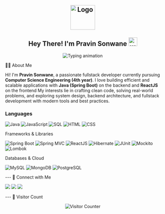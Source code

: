 <h2 align="center">
  <img align="center" height="80px" src="https://user-images.githubusercontent.com/51513908/150689872-eaa21d9a-7c65-4662-938c-26091c09cd70.svg" alt="Logo" /> 
  <br><br>
  Hey There! I'm Pravin Sonwane <img src="https://media.giphy.com/media/hvRJCLFzcasrR4ia7z/giphy.gif" width="28" alt="wave"/>
</h2>

<p align="center">
  <img src="https://readme-typing-svg.herokuapp.com?color=%2336BCF7&size=48&center=true&width=600&height=100&lines=Java+Developer;Spring+Boot+Enthusiast;Fullstack+Engineer;React+Developer;Problem+Solver;Clean+Code+Advocate" alt="Typing animation" />
</p>
👨‍💻 About Me

Hi! I'm **Pravin Sonwane**, a passionate fullstack developer currently pursuing **Computer Science Engineering (4th year)**. I love building efficient and scalable applications with **Java (Spring Boot)** on the backend and **ReactJS** on the frontend
My interests lie in crafting clean code, solving real-world problems, and exploring system design, backend architecture, and fullstack development with modern tools and best practices.

### Languages

<p>
  <img alt="Java" src="https://img.shields.io/badge/Java-007396.svg?logo=java&logoColor=white" />
  <img alt="JavaScript" src="https://img.shields.io/badge/JavaScript-F7DF1E.svg?logo=javascript&logoColor=black" />
  <img alt="SQL" src="https://custom-icon-badges.herokuapp.com/badge/SQL-025E8C.svg?logo=database&logoColor=white" />
  <img alt="HTML" src="https://img.shields.io/badge/HTML-E34F26.svg?logo=html5&logoColor=white" />
  <img alt="CSS" src="https://img.shields.io/badge/CSS-1572B6.svg?logo=css3&logoColor=white" />
</p>
Frameworks & Libraries
<p>
  <img alt="Spring Boot" src="https://img.shields.io/badge/Spring%20Boot-6DB33F.svg?logo=spring-boot&logoColor=white" />
  <img alt="Spring MVC" src="https://img.shields.io/badge/Spring%20MVC-6DB33F.svg?logo=spring&logoColor=white" />
  <img alt="ReactJS" src="https://img.shields.io/badge/React-61DAFB.svg?logo=react&logoColor=black" />
  <img alt="Hibernate" src="https://img.shields.io/badge/Hibernate-59666C.svg?logo=hibernate&logoColor=white" />
  <img alt="JUnit" src="https://img.shields.io/badge/JUnit-25A162.svg?logo=junit5&logoColor=white" />
  <img alt="Mockito" src="https://img.shields.io/badge/Mockito-4CAF50.svg?logo=java&logoColor=white" />
  <img alt="Lombok" src="https://img.shields.io/badge/Lombok-ED1C24.svg?logo=lombok&logoColor=white" />
</p>
Databases & Cloud
<p>
  <img alt="MySQL" src="https://img.shields.io/badge/MySQL-00f.svg?logo=mysql&logoColor=white" />
  <img alt="MongoDB" src="https://img.shields.io/badge/MongoDB-47A248.svg?logo=mongodb&logoColor=white" />
  <img alt="PostgreSQL" src="https://img.shields.io/badge/PostgreSQL-336791.svg?logo=postgresql&logoColor=white" />
</p>
---
🔗 Connect with Me
<p>
  <a href="https://github.com/Pravin2004P" target="_blank"><img src="https://img.shields.io/badge/GitHub-Pravin2004P-black?style=for-the-badge&logo=github" /></a>
  <a href="https://www.linkedin.com/in/pravin-sonwane-079a621ba?utm_source=share&utm_campaign=share_via&utm_content=profile&utm_medium=android_app" target="_blank"><img src="https://img.shields.io/badge/LinkedIn-pravin--sonwane-blue?style=for-the-badge&logo=linkedin" /></a>
  <a href="mailto:pravinson222@gmail.com"><img src="https://img.shields.io/badge/Gmail-pravinson222@gmail.com-D14836?style=for-the-badge&logo=gmail&logoColor=white" /></a>
</p>
---
👀 Visitor Count

<p align="center">
  <img src="https://profile-counter.glitch.me/Pravin2004P/count.svg" alt="Visitor Counter" />
</p>
